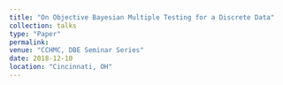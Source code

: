 ```yaml
---
title: "On Objective Bayesian Multiple Testing for a Discrete Data"
collection: talks
type: "Paper"
permalink: 
venue: "CCHMC, DBE Seminar Series"
date: 2018-12-10
location: "Cincinnati, OH"
---
```

